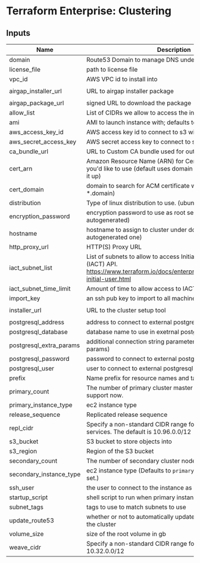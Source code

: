 # Terraform Enterprise: Clustering

## Inputs

| Name | Description | Type | Default | Required |
|------|-------------|:----:|:-----:|:-----:|
| domain | Route53 Domain to manage DNS under | string | n/a | yes |
| license\_file | path to license file | string | n/a | yes |
| vpc\_id | AWS VPC id to install into | string | n/a | yes |
| airgap\_installer\_url | URL to airgap installer package | string | `"https://s3.amazonaws.com/replicated-airgap-work/replicated__docker__kubernetes.tar.gz"` | no |
| airgap\_package\_url | signed URL to download the package | string | `""` | no |
| allow\_list | List of CIDRs we allow to access the infrastructure | list | `[]` | no |
| ami | AMI to launch instance with; defaults to latest Ubuntu Xenial | string | `""` | no |
| aws\_access\_key\_id | AWS access key id to connect to s3 with | string | `""` | no |
| aws\_secret\_access\_key | AWS secret access key to connect to s3 with | string | `""` | no |
| ca\_bundle\_url | URL to Custom CA bundle used for outgoing connections | string | `"none"` | no |
| cert\_arn | Amazon Resource Name (ARN) for Certificate in the ACM you'd like to use (default uses domain or cert_domain to look it up) | string | `""` | no |
| cert\_domain | domain to search for ACM certificate with (default is *.domain) | string | `""` | no |
| distribution | Type of linux distribution to use. (ubuntu or rhel) | string | `"ubuntu"` | no |
| encryption\_password | encryption password to use as root secret (default is autogenerated) | string | `""` | no |
| hostname | hostname to assign to cluster under domain (default is autogenerated one) | string | `""` | no |
| http\_proxy\_url | HTTP(S) Proxy URL | string | `""` | no |
| iact\_subnet\_list | List of subnets to allow to access Initial Admin Creation Token (IACT) API. https://www.terraform.io/docs/enterprise/private/automating-initial-user.html | string | `""` | no |
| iact\_subnet\_time\_limit | Amount of time to allow access to IACT API after initial boot | string | `""` | no |
| import\_key | an ssh pub key to import to all machines | string | `""` | no |
| installer\_url | URL to the cluster setup tool | string | `"https://install.terraform.io/installer/ptfe-0.1.zip"` | no |
| postgresql\_address | address to connect to external postgresql database at | string | `""` | no |
| postgresql\_database | database name to use in exetrnal postgresql database | string | `""` | no |
| postgresql\_extra\_params | additional connection string parameters (must be url query params) | string | `""` | no |
| postgresql\_password | password to connect to external postgresql database as | string | `""` | no |
| postgresql\_user | user to connect to external postgresql database as | string | `""` | no |
| prefix | Name prefix for resource names and tags | string | `"tfe"` | no |
| primary\_count | The number of primary cluster master nodes to run, only 3 support now. | string | `"3"` | no |
| primary\_instance\_type | ec2 instance type | string | `"m4.xlarge"` | no |
| release_sequence | Replicated release sequence | string | `""` | no |
| repl\_cidr | Specify a non-standard CIDR range for the replicated services. The default is 10.96.0.0/12 | string | `""` | no |
| s3\_bucket | S3 bucket to store objects into | string | `""` | no |
| s3\_region | Region of the S3 bucket | string | `""` | no |
| secondary\_count | The number of secondary cluster nodes to run | string | `"5"` | no |
| secondary\_instance\_type | ec2 instance type (Defaults to `primary_instance_type` if not set.) | string | `""` | no |
| ssh\_user | the user to connect to the instance as | string | `""` | no |
| startup\_script | shell script to run when primary instance boots the first time | string | `""` | no |
| subnet\_tags | tags to use to match subnets to use | map | `{}` | no |
| update\_route53 | whether or not to automatically update route53 records for the cluster | string | `"true"` | no |
| volume\_size | size of the root volume in gb | string | `"100"` | no |
| weave\_cidr | Specify a non-standard CIDR range for weave. The default is 10.32.0.0/12 | string | `""` | no |

